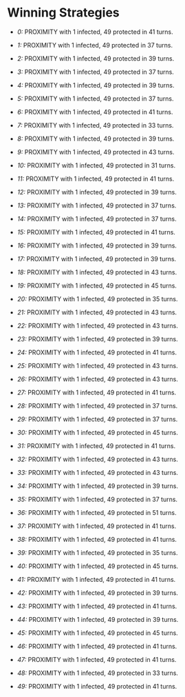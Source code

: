 # Winning Strategies

* _0:_ PROXIMITY with 1 infected, 49 protected in 41 turns.


* _1:_ PROXIMITY with 1 infected, 49 protected in 37 turns.


* _2:_ PROXIMITY with 1 infected, 49 protected in 39 turns.


* _3:_ PROXIMITY with 1 infected, 49 protected in 37 turns.


* _4:_ PROXIMITY with 1 infected, 49 protected in 39 turns.


* _5:_ PROXIMITY with 1 infected, 49 protected in 37 turns.


* _6:_ PROXIMITY with 1 infected, 49 protected in 41 turns.


* _7:_ PROXIMITY with 1 infected, 49 protected in 33 turns.


* _8:_ PROXIMITY with 1 infected, 49 protected in 39 turns.


* _9:_ PROXIMITY with 1 infected, 49 protected in 43 turns.


* _10:_ PROXIMITY with 1 infected, 49 protected in 31 turns.


* _11:_ PROXIMITY with 1 infected, 49 protected in 41 turns.


* _12:_ PROXIMITY with 1 infected, 49 protected in 39 turns.


* _13:_ PROXIMITY with 1 infected, 49 protected in 37 turns.


* _14:_ PROXIMITY with 1 infected, 49 protected in 37 turns.


* _15:_ PROXIMITY with 1 infected, 49 protected in 41 turns.


* _16:_ PROXIMITY with 1 infected, 49 protected in 39 turns.


* _17:_ PROXIMITY with 1 infected, 49 protected in 39 turns.


* _18:_ PROXIMITY with 1 infected, 49 protected in 43 turns.


* _19:_ PROXIMITY with 1 infected, 49 protected in 45 turns.


* _20:_ PROXIMITY with 1 infected, 49 protected in 35 turns.


* _21:_ PROXIMITY with 1 infected, 49 protected in 43 turns.


* _22:_ PROXIMITY with 1 infected, 49 protected in 43 turns.


* _23:_ PROXIMITY with 1 infected, 49 protected in 39 turns.


* _24:_ PROXIMITY with 1 infected, 49 protected in 41 turns.


* _25:_ PROXIMITY with 1 infected, 49 protected in 43 turns.


* _26:_ PROXIMITY with 1 infected, 49 protected in 43 turns.


* _27:_ PROXIMITY with 1 infected, 49 protected in 41 turns.


* _28:_ PROXIMITY with 1 infected, 49 protected in 37 turns.


* _29:_ PROXIMITY with 1 infected, 49 protected in 37 turns.


* _30:_ PROXIMITY with 1 infected, 49 protected in 45 turns.


* _31:_ PROXIMITY with 1 infected, 49 protected in 41 turns.


* _32:_ PROXIMITY with 1 infected, 49 protected in 43 turns.


* _33:_ PROXIMITY with 1 infected, 49 protected in 43 turns.


* _34:_ PROXIMITY with 1 infected, 49 protected in 39 turns.


* _35:_ PROXIMITY with 1 infected, 49 protected in 37 turns.


* _36:_ PROXIMITY with 1 infected, 49 protected in 51 turns.


* _37:_ PROXIMITY with 1 infected, 49 protected in 41 turns.


* _38:_ PROXIMITY with 1 infected, 49 protected in 41 turns.


* _39:_ PROXIMITY with 1 infected, 49 protected in 35 turns.


* _40:_ PROXIMITY with 1 infected, 49 protected in 45 turns.


* _41:_ PROXIMITY with 1 infected, 49 protected in 41 turns.


* _42:_ PROXIMITY with 1 infected, 49 protected in 39 turns.


* _43:_ PROXIMITY with 1 infected, 49 protected in 41 turns.


* _44:_ PROXIMITY with 1 infected, 49 protected in 39 turns.


* _45:_ PROXIMITY with 1 infected, 49 protected in 45 turns.


* _46:_ PROXIMITY with 1 infected, 49 protected in 41 turns.


* _47:_ PROXIMITY with 1 infected, 49 protected in 41 turns.


* _48:_ PROXIMITY with 1 infected, 49 protected in 33 turns.


* _49:_ PROXIMITY with 1 infected, 49 protected in 41 turns.


